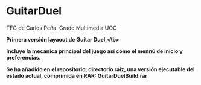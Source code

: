 # GuitarDuel
TFG de Carlos Peña. Grado Multimedia UOC 

<b>Primera versión layaout de Guitar Duel.<\b>
  
  Incluye la mecanica principal del juego así como el mennú de inicio y preferencias.
  
  Se ha añadido en el repositorio, directorio raíz, una versión ejecutable del estado actual, comprimida en RAR:
  GuitarDuelBuild.rar
